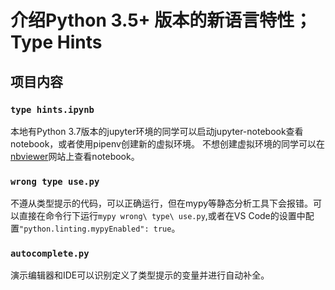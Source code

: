 # 介绍Python 3.5+ 版本的新语言特性；Type Hints
## 项目内容
### `type hints.ipynb`
本地有Python 3.7版本的jupyter环境的同学可以启动jupyter-notebook查看notebook，或者使用pipenv创建新的虚拟环境。
不想创建虚拟环境的同学可以在[nbviewer](https://nbviewer.jupyter.org/github/duyixian1234/type_hints/blob/master/type%20hints.ipynb)网站上查看notebook。
### `wrong type use.py`
不遵从类型提示的代码，可以正确运行，但在mypy等静态分析工具下会报错。可以直接在命令行下运行`mypy wrong\ type\ use.py`,或者在VS Code的设置中配置`"python.linting.mypyEnabled": true`。
### `autocomplete.py`
演示编辑器和IDE可以识别定义了类型提示的变量并进行自动补全。